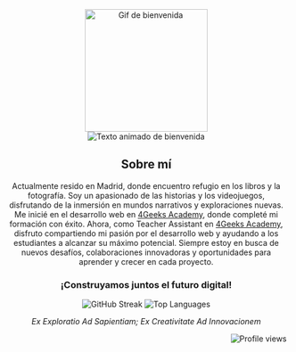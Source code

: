 <div align="center">
  <img src="https://media4.giphy.com/media/dbtDDSvWErdf2/giphy.gif" width="220" alt="Gif de bienvenida" />
</div>

<div align="center">
  <img src="https://readme-typing-svg.herokuapp.com?font=Open+Sans&weight=200&size=17&duration=4000&pause=1000&color=000000&background=58E0FF00&center=true&multiline=true&random=false&width=435&lines=Hola%2C+soy+Eduardo;Bienvenid@+a+mi+mundo+de+c%C3%B3digo" alt="Texto animado de bienvenida" />
</div>

<div align="center">

  ## Sobre mí



Actualmente resido en Madrid, donde encuentro refugio en los libros y la fotografía. Soy un apasionado de las historias y los videojuegos, disfrutando de la inmersión en mundos narrativos y exploraciones nuevas. Me inicié en el desarrollo web en [4Geeks Academy](https://github.com/4GeeksAcademy), donde completé mi formación con éxito. Ahora, como Teacher Assistant en [4Geeks Academy](https://github.com/4GeeksAcademy), disfruto compartiendo mi pasión por el desarrollo web y ayudando a los estudiantes a alcanzar su máximo potencial. Siempre estoy en busca de nuevos desafíos, colaboraciones innovadoras y oportunidades para aprender y crecer en cada proyecto.

</div>

<div align="center">
  
  ### ¡Construyamos juntos el futuro digital!
  
</div>

<div align="center">
  <img src="https://streak-stats.demolab.com?user=EduardoHernandezGuzman&theme=transparent&hide_border=true&locale=es&date_format=j%20M%5B%20Y%5D&card_width=400" alt="GitHub Streak" />
  <img src="https://github-readme-stats.vercel.app/api/top-langs/?username=EduardoHernandezGuzman&exclude_repo=github-readme-stats,anuraghazra.github.io" alt="Top Languages" />
</div>


<div align="center">
  
  _Ex Exploratio Ad Sapientiam; Ex Creativitate Ad Innovacionem_
  
</div>

<div align="right">
  <img src="https://komarev.com/ghpvc/?username=EduardoHernandezGuzman&label=Profile%20views&color=0e75b6&style=flat" alt="Profile views" />
</div>
